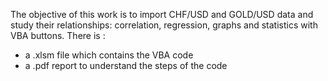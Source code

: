 The objective of this work is to import CHF/USD and GOLD/USD data and study their relationships: correlation, regression, graphs and statistics with VBA buttons. There is :
 - a .xlsm file which contains the VBA code
 - a .pdf report to understand the steps of the code
